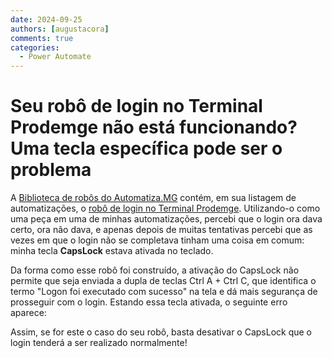 ```yaml
---
date: 2024-09-25
authors: [augustacora]
comments: true
categories:
  - Power Automate
---
```


# Seu robô de login no Terminal Prodemge não está funcionando? Uma tecla específica pode ser o problema

A [Biblioteca de robôs do Automatiza.MG](https://automatiza-mg.github.io/automatizacoes/robos/) contém, em sua listagem de automatizações, o [robô de login no Terminal Prodemge](https://automatiza-mg.github.io/automatizacoes/robos/login_terminal_prodemge/). Utilizando-o como uma peça em uma de minhas automatizações, percebi que o login ora dava certo, ora não dava, e apenas depois de muitas tentativas percebi que as vezes em que o login não se completava tinham uma coisa em comum: minha tecla **CapsLock** estava ativada no teclado.  

<!-- more -->

Da forma como esse robô foi construído, a ativação do CapsLock não permite que seja enviada a dupla de teclas Ctrl A + Ctrl C, que identifica o termo "Logon foi executado com sucesso" na tela e dá mais segurança de prosseguir com o login. 
Estando essa tecla ativada, o seguinte erro aparece:

Assim, se for este o caso do seu robô, basta desativar o CapsLock que o login tenderá a ser realizado normalmente! 




